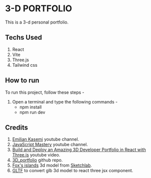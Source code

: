 # 3-D PORTFOLIO

This is a 3-d personal portfolio.

## Techs Used

1. React
2. Vite
3. Three.js
4. Tailwind css

## How to run

To run this project, follow these steps - 

1. Open a terminal and type the following commands - 
    - npm install
    - npm run dev

## Credits

1. [Emilian Kasemi](https://www.youtube.com/@the_rings_of_saturn) youtube channel.
2. [JavaScript Mastery](https://www.youtube.com/@javascriptmastery) youtube channel.
3. [Build and Deploy an Amazing 3D Developer Portfolio in React with Three.js](https://www.youtube.com/watch?v=FkowOdMjvYo) youtube video.
4. [3D_portfolio](https://github.com/adrianhajdin/3D_portfolio) github repo.
5. [Fox's islands](https://skfb.ly/6XpAQ) 3d model from [Sketchlab](https://sketchfab.com/3d-models/popular).
6. [GLTF](https://gltf.pmnd.rs/) to convert glb 3d model to react three jsx component.